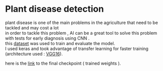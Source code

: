 
<h1>Plant disease detection</h1>
plant disease is one of the main problems in the agriculture that need to be tackled and may cost a lot <br>
in order to tackle this problem , AI can be a great tool to solve this problem with tests for early diagnosis using CNN .<br>
this <a href="https://www.kaggle.com/saroz014/plant-diseases">dataset</a> was used to train and evaluate the model.<br>
I used keras and took advantage of transfer learning for faster training (architecture used : <a href="https://keras.io/applications/#vgg16">VGG16</a>).<br>

here is the <a href="https://drive.google.com/file/d/1-K-ZwprY9CjkqD_dtlm9Q0SOTLpH2fh_/view">link</a> to the final checkpoint ( trained weights ). 
